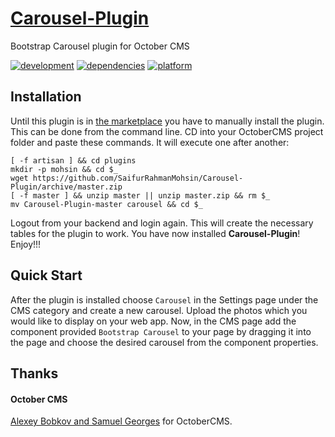 # [Carousel-Plugin](https://github.com/SaifurRahmanMohsin/Carousel-Plugin) #
Bootstrap Carousel plugin for October CMS

[![development](https://img.shields.io/badge/state-Ready-red.svg)](https://img.shields.io/badge/state-Ready-red.svg)
[![dependencies](https://img.shields.io/badge/dependencies-Twitter%20Bootstrap-green.svg)](https://img.shields.io/badge/dependencies-Twitter%20Bootstrap-green.svg)
[![platform](https://img.shields.io/badge/platform-October%20CMS-orange.svg)](https://img.shields.io/badge/platform-October%20CMS-orange.svg)

## Installation ##

Until this plugin is in [the marketplace](https://octobercms.com/plugin/mohsin-carousel) you have to manually install the plugin. This can be done from the command line. CD into your OctoberCMS project folder and paste these commands. It will execute one after another:
```
[ -f artisan ] && cd plugins
mkdir -p mohsin && cd $_
wget https://github.com/SaifurRahmanMohsin/Carousel-Plugin/archive/master.zip
[ -f master ] && unzip master || unzip master.zip && rm $_
mv Carousel-Plugin-master carousel && cd $_

```
Logout from your backend and login again. This will create the necessary tables for the plugin to work. You have now installed **Carousel-Plugin**! Enjoy!!!

## Quick Start ##
After the plugin is installed choose `Carousel` in the Settings page under the CMS category and create a new carousel. Upload the photos which you would like to display on your web app. Now, in the CMS page add the component provided `Bootstrap Carousel` to your page by dragging it into the page and choose the desired carousel from the component properties.

## Thanks ##

#### October CMS ####
[Alexey Bobkov and Samuel Georges](http://octobercms.com) for OctoberCMS.
